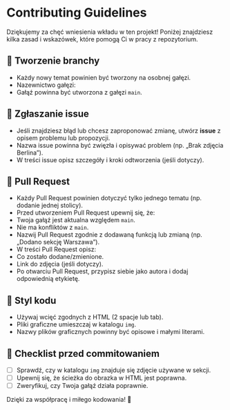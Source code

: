 # Contributing Guidelines

Dziękujemy za chęć wniesienia wkładu w ten projekt! Poniżej znajdziesz kilka zasad i wskazówek, które pomogą Ci w pracy z repozytorium.

## 🔹 Tworzenie branchy
- Każdy nowy temat powinien być tworzony na osobnej gałęzi.
- Nazewnictwo gałęzi:
- Gałąź powinna być utworzona z gałęzi `main`.

## 🔹 Zgłaszanie issue
- Jeśli znajdziesz błąd lub chcesz zaproponować zmianę, utwórz **issue** z opisem problemu lub propozycji.
- Nazwa issue powinna być zwięzła i opisywać problem (np. „Brak zdjęcia Berlina”).
- W treści issue opisz szczegóły i kroki odtworzenia (jeśli dotyczy).

## 🔹 Pull Request
- Każdy Pull Request powinien dotyczyć tylko jednego tematu (np. dodanie jednej stolicy).
- Przed utworzeniem Pull Request upewnij się, że:
- Twoja gałąź jest aktualna względem `main`.
- Nie ma konfliktów z `main`.
- Nazwij Pull Request zgodnie z dodawaną funkcją lub zmianą (np. „Dodano sekcję Warszawa”).
- W treści Pull Request opisz:
- Co zostało dodane/zmienione.
- Link do zdjęcia (jeśli dotyczy).
- Po otwarciu Pull Request, przypisz siebie jako autora i dodaj odpowiednią etykietę.

## 🔹 Styl kodu
- Używaj wcięć zgodnych z HTML (2 spacje lub tab).
- Pliki graficzne umieszczaj w katalogu `img`.
- Nazwy plików graficznych powinny być opisowe i małymi literami.

## 🔹 Checklist przed commitowaniem
- [ ] Sprawdź, czy w katalogu `img` znajduje się zdjęcie używane w sekcji.
- [ ] Upewnij się, że ścieżka do obrazka w HTML jest poprawna.
- [ ] Zweryfikuj, czy Twoja gałąź działa poprawnie.

Dzięki za współpracę i miłego kodowania! 🚀
